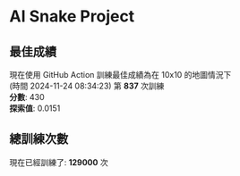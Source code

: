 
# AI Snake Project

## **最佳成績**
現在使用 GitHub Action 訓練最佳成績為在 10x10 的地圖情況下  
(時間 2024-11-24 08:34:23) 第 **837** 次訓練  
**分數**: 430  
**探索值**: 0.0151

## 總訓練次數
現在已經訓練了: **129000** 次
